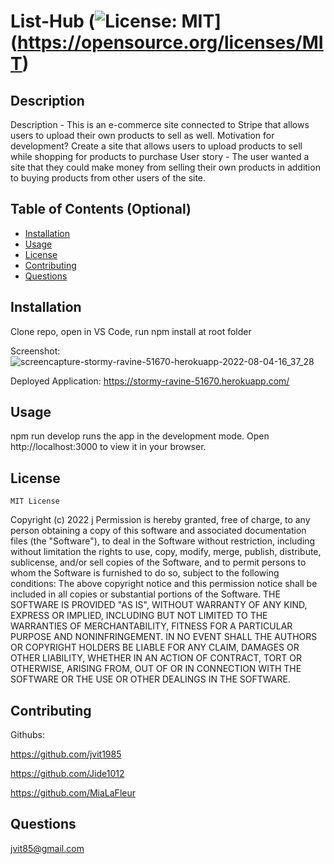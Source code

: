   # List-Hub (![License: MIT](https://img.shields.io/badge/License-MIT-yellow.svg)](https://opensource.org/licenses/MIT)

  ## Description
  Description - This is an e-commerce site connected to Stripe that allows users to upload their own products to sell as well.
  Motivation for development? Create a site that allows users to upload products to sell while shopping for products to purchase
  User story - The user wanted a site that they could make money from selling their own products in addition to buying products from other users of the site.


  ## Table of Contents (Optional)
  - [Installation](#installation)
  - [Usage](#usage)
  - [License](#license)
  - [Contributing](#contributing)
  - [Questions](#questions)
  
  ## Installation
  Clone repo, open in VS Code, run npm install at root folder
  
  Screenshot: ![screencapture-stormy-ravine-51670-herokuapp-2022-08-04-16_37_28](https://user-images.githubusercontent.com/54601156/182957941-47c23a58-c2db-4548-b153-0deb6c310c91.jpg)

  Deployed Application: https://stormy-ravine-51670.herokuapp.com/
  
  ## Usage
  npm run develop runs the app in the development mode.
  Open http://localhost:3000 to view it in your browser.


  ## License
  
    MIT License
  Copyright (c) 2022 j
  Permission is hereby granted, free of charge, to any person obtaining a copy
  of this software and associated documentation files (the "Software"), to deal
  in the Software without restriction, including without limitation the rights
  to use, copy, modify, merge, publish, distribute, sublicense, and/or sell
  copies of the Software, and to permit persons to whom the Software is
  furnished to do so, subject to the following conditions:
  The above copyright notice and this permission notice shall be included in all
  copies or substantial portions of the Software.
  THE SOFTWARE IS PROVIDED "AS IS", WITHOUT WARRANTY OF ANY KIND, EXPRESS OR
  IMPLIED, INCLUDING BUT NOT LIMITED TO THE WARRANTIES OF MERCHANTABILITY,
  FITNESS FOR A PARTICULAR PURPOSE AND NONINFRINGEMENT. IN NO EVENT SHALL THE
  AUTHORS OR COPYRIGHT HOLDERS BE LIABLE FOR ANY CLAIM, DAMAGES OR OTHER
  LIABILITY, WHETHER IN AN ACTION OF CONTRACT, TORT OR OTHERWISE, ARISING FROM,
  OUT OF OR IN CONNECTION WITH THE SOFTWARE OR THE USE OR OTHER DEALINGS IN THE
  SOFTWARE.
    
  ## Contributing
  Githubs: 
  
  https://github.com/jvit1985
  
  https://github.com/Jide1012
  
  https://github.com/MiaLaFleur
  
  ## Questions
  jvit85@gmail.com
 
